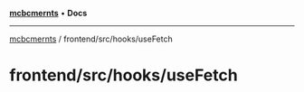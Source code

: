 [**mcbcmernts**](../../../../README.md) • **Docs**

---

[mcbcmernts](../../../../modules.md) / frontend/src/hooks/useFetch

# frontend/src/hooks/useFetch
